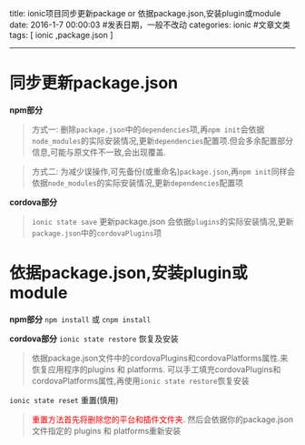 title: ionic项目同步更新package or 依据package.json,安装plugin或module
date: 2016-1-7 00:00:03 #发表日期，一般不改动
categories: ionic  #文章文类
tags: [ ionic ,package.json ]


---

# 同步更新package.json
**npm部分**
> 方式一: 删除`package.json`中的`dependencies`项,再`npm init`会依据`node_modules`的实际安装情况,更新`dependencies`配置项.但会多余配置部分信息,可能与原文件不一致,会出现覆盖.
 
> 方式二: 为减少误操作,可先备份(或重命名)`package.json`,再`npm init`同样会依据`node_modules`的实际安装情况,更新`dependencies`配置项
 
**cordova部分**
> `ionic state save` 更新package.json
> 会依据`plugins`的实际安装情况,更新`package.json`中的`cordovaPlugins`项
 
# 依据package.json,安装plugin或module
**npm部分**
`npm install` 或 `cnpm install`
 
**cordova部分**
`ionic state restore` 恢复及安装
> 依据package.json文件中的cordovaPlugins和cordovaPlatforms属性.来恢复应用程序的plugins 和 platforms.
可以手工填充cordovaPlugins和cordovaPlatforms属性,再使用`ionic state restore`恢复安装
 
`ionic state reset` 重置(慎用)
> <font color=red>重置方法首先将删除您的平台和插件文件夹.</font>
然后会依据你的package.json文件指定的 plugins 和 platforms重新安装


<!-- more -->

